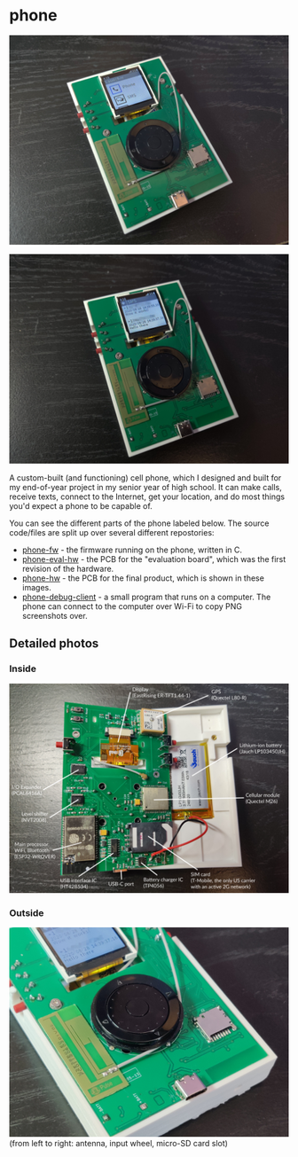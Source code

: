 # phone
[![Phone](./img/main.jpg)](https://raw.githubusercontent.com/thatoddmailbox/phone/master/img/main.jpg)

[![The SMS app](./img/sms.jpg)](https://raw.githubusercontent.com/thatoddmailbox/phone/master/img/sms.jpg)

A custom-built (and functioning) cell phone, which I designed and built for my end-of-year project in my senior year of high school. It can make calls, receive texts, connect to the Internet, get your location, and do most things you'd expect a phone to be capable of.

You can see the different parts of the phone labeled below. The source code/files are split up over several different repostories:
* [phone-fw](https://github.com/thatoddmailbox/phone-fw) - the firmware running on the phone, written in C.
* [phone-eval-hw](https://github.com/thatoddmailbox/phone-eval-hw) - the PCB for the "evaluation board", which was the first revision of the hardware.
* [phone-hw](https://github.com/thatoddmailbox/phone-hw) - the PCB for the final product, which is shown in these images.
* [phone-debug-client](https://github.com/thatoddmailbox/phone-debug-client) - a small program that runs on a computer. The phone can connect to the computer over Wi-Fi to copy PNG screenshots over.

## Detailed photos
### Inside
[![Inside of phone, with labels describing different parts](./img/inside_labeled.jpg)](https://raw.githubusercontent.com/thatoddmailbox/phone/master/img/inside_labeled.jpg)

### Outside
[![Outside](./img/outside.jpg)](https://raw.githubusercontent.com/thatoddmailbox/phone/master/img/outside.jpg)
(from left to right: antenna, input wheel, micro-SD card slot)
